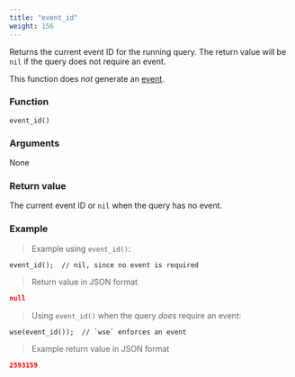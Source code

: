 ```yaml
---
title: "event_id"
weight: 156
---
```


Returns the current event ID for the running query. The return value will be `nil` if the query does not require an event.

This function does *not* generate an [event](../../overview/events).

### Function

`event_id()`

### Arguments

None

### Return value

The current event ID or `nil` when the query has no event.

### Example

> Example using `event_id()`:

```thingsdb,json_response
event_id();  // nil, since no event is required
```

> Return value in JSON format

```json
null
```

> Using `event_id()` when the query *does* require an event:


```thingsdb,should_pass
wse(event_id());  // `wse` enforces an event
```

> Example return value in JSON format

```json
2593159
```